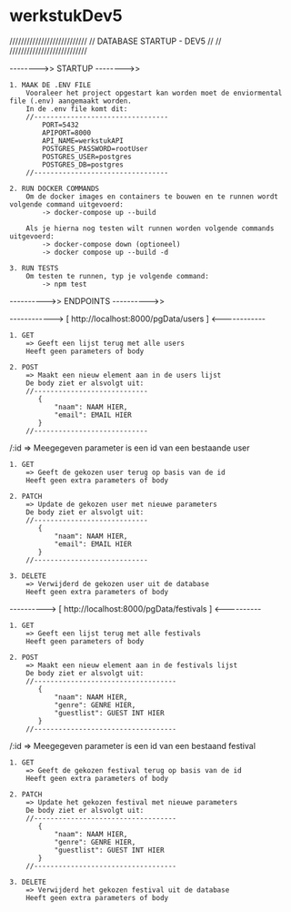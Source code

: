 # werkstukDev5

///////////////////////////
                         //
DATABASE STARTUP - DEV5  //
                         //
///////////////////////////


-------->>
STARTUP
-------->>

    1. MAAK DE .ENV FILE
        Vooraleer het project opgestart kan worden moet de enviormental file (.env) aangemaakt worden.
        In de .env file komt dit:
        //---------------------------------
            PORT=5432                    
            APIPORT=8000                 
            API_NAME=werkstukAPI         
            POSTGRES_PASSWORD=rootUser   
            POSTGRES_USER=postgres       
            POSTGRES_DB=postgres
        //---------------------------------

    2. RUN DOCKER COMMANDS
        Om de docker images en containers te bouwen en te runnen wordt volgende command uitgevoerd:
            -> docker-compose up --build

        Als je hierna nog testen wilt runnen worden volgende commands uitgevoerd:
            -> docker-compose down (optioneel)
            -> docker compose up --build -d

    3. RUN TESTS
        Om testen te runnen, typ je volgende command:
            -> npm test


---------->>
ENDPOINTS
---------->>

------------> [ http://localhost:8000/pgData/users ] <------------

    1. GET
        => Geeft een lijst terug met alle users
        Heeft geen parameters of body

    2. POST
        => Maakt een nieuw element aan in de users lijst
        De body ziet er alsvolgt uit:
        //----------------------------
           {                        
               "naam": NAAM HIER,   
               "email": EMAIL HIER  
           }                        
        //----------------------------

/:id
=> Meegegeven parameter is een id van een bestaande user

    1. GET
        => Geeft de gekozen user terug op basis van de id
        Heeft geen extra parameters of body

    2. PATCH
        => Update de gekozen user met nieuwe parameters
        De body ziet er alsvolgt uit:
        //----------------------------
           {                        
               "naam": NAAM HIER,   
               "email": EMAIL HIER  
           }                        
        //----------------------------

    3. DELETE
        => Verwijderd de gekozen user uit de database
        Heeft geen extra parameters of body


----------> [ http://localhost:8000/pgData/festivals ] <----------

    1. GET
        => Geeft een lijst terug met alle festivals
        Heeft geen parameters of body

    2. POST
        => Maakt een nieuw element aan in de festivals lijst
        De body ziet er alsvolgt uit:
        //-----------------------------------
           {                               
               "naam": NAAM HIER,          
               "genre": GENRE HIER,        
               "guestlist": GUEST INT HIER 
           }                               
        //-----------------------------------

/:id
=> Meegegeven parameter is een id van een bestaand festival

    1. GET
        => Geeft de gekozen festival terug op basis van de id
        Heeft geen extra parameters of body

    2. PATCH
        => Update het gekozen festival met nieuwe parameters
        De body ziet er alsvolgt uit:
        //-----------------------------------
           {                               
               "naam": NAAM HIER,          
               "genre": GENRE HIER,        
               "guestlist": GUEST INT HIER 
           }                               
        //-----------------------------------

    3. DELETE
        => Verwijderd het gekozen festival uit de database
        Heeft geen extra parameters of body